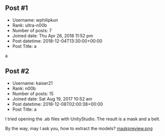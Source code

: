 ## Post #1
- Username: wphilipkun
- Rank: ultra-n00b
- Number of posts: 7
- Joined date: Thu Apr 26, 2018 11:52 pm
- Post datetime: 2018-12-04T13:30:00+00:00
- Post Title: a

a
## Post #2
- Username: kaiser21
- Rank: n00b
- Number of posts: 15
- Joined date: Sat Aug 19, 2017 10:52 am
- Post datetime: 2018-12-08T02:00:38+00:00
- Post Title: a

I tried opening the .ab files with UnityStudio. The result is a mask and a belt.

By the way, may I ask you, how to extract the models?
[maskpreview.png](https://xentaxbackup.github.io/file/15291_maskpreview.png)
